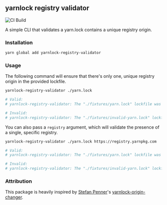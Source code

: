 ## yarnlock registry validator

![CI Build](https://github.com/scalvert/yarnlock-registry-validator/workflows/CI%20Build/badge.svg)

A simple CLI that validates a yarn.lock contains a unique registry origin.

### Installation

```sh
yarn global add yarnlock-registry-validator
```

### Usage

The following command will ensure that there's only one, unique registry origin in the provided lockfile.

```sh
yarnlock-registry-validator ./yarn.lock

# Valid:
# yarnlock-registry-validator: The "./fixtures/yarn.lock" lockfile was valid and contains only one, unique registry origin: https://registry.yarnpkg.com

# Invalid:
# yarnlock-registry-validator: The "./fixtures/invalid-yarn.lock" lockfile was invalid and contained multiple registry origins: https://registry.yarnpkg.com, https://registry.npmjs.org
```

You can also pass a `registry` argument, which will validate the presence of a single, specific registry.

```sh
yarnlock-registry-validator ./yarn.lock https://registry.yarnpkg.com

# Valid:
# yarnlock-registry-validator: The "./fixtures/yarn.lock" lockfile was valid and contains only one, unique registry origin: https://registry.yarnpkg.com

# Invalid:
# yarnlock-registry-validator: The "./fixtures/invalid-yarn.lock" lockfile was invalid and contained multiple registry origins: https://registry.yarnpkg.com, https://registry.npmjs.org
```

### Attribution

This package is heavily inspired by [Stefan Penner](https://github.com/stefanpenner)'s [yarnlock-origin-changer](https://github.com/stefanpenner/yarnlock-origin-changer).
